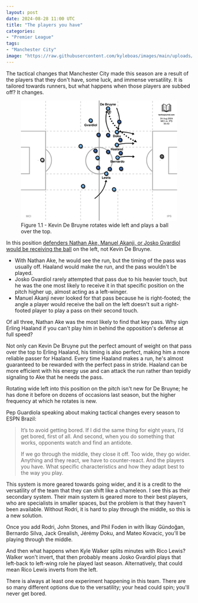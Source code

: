 ```yaml
---
layout: post
date: 2024-08-28 11:00 UTC
title: "The players you have"
categories:
- "Premier League"
tags:
- "Manchester City"
image: "https://raw.githubusercontent.com/kyleboas/images/main/uploads/2024/08/28/Image-28Aug2024_01:53:29.png"
---
```


The tactical changes that Manchester City made this season are a result of the players that they don't have, some luck, and immense versatility. It is tailored towards runners, but what happens when those players are subbed off? It changes.

<!---more--->

<figure>
    <img src="https://raw.githubusercontent.com/kyleboas/images/main/uploads/2024/08/28/Image-28Aug2024_01:53:27.png">
    <figcaption>Figure 1.1 - Kevin De Bruyne rotates wide left and plays a ball over the top.</figcaption>
</figure>

In this position [defenders Nathan Ake, Manuel Akanji, or Josko Gvardiol would be receiving the ball](https://x.com/tacticsjournal/status/1658898120653021184?s=46&t=EwWKBMyY400eGGXYwoRkiw) on the left, not Kevin De Bruyne.

- With Nathan Ake, he would see the run, but the timing of the pass was usually off. Haaland would make the run, and the pass wouldn't be played. 
- Josko Gvardiol rarely attempted that pass due to his heavier touch, but he was the one most likely to receive it in that specific position on the pitch higher up, almost acting as a left-winger.
- Manuel Akanji never looked for that pass because he is right-footed; the angle a player would receive the ball on the left doesn't suit a right-footed player to play a pass on their second touch. 

Of all three, Nathan Ake was the most likely to find that key pass. Why sign Erling Haaland if you can't play him in behind the opposition's defense at full speed? 

Not only can Kevin De Bruyne put the perfect amount of weight on that pass over the top to Erling Haaland, his timing is also perfect, making him a more reliable passer for Haaland. Every time Haaland makes a run, he's almost guaranteed to be rewarded with the perfect pass in stride. Haaland can be more efficient with his energy use and can attack the run rather than tepidly signaling to Ake that he needs the pass.

Rotating wide left into this position on the pitch isn't new for De Bruyne; he has done it before on dozens of occasions last season, but the higher frequency at which he rotates is new.  

Pep Guardiola speaking about making tactical changes every season to ESPN Brazil:

> It’s to avoid getting bored. If I did the same thing for eight years, I’d get bored, first of all. And second, when you do something that works, opponents watch and find an antidote. 
> 
> If we go through the middle, they close it off. Too wide, they go wider. Anything and they react, we have to counter-react. And the players you have. What specific characteristics and how they adapt best to the way you play. 

This system is more geared towards going wider, and it is a credit to the versatility of the team that they can shift like a chameleon. I see this as their secondary system. Their main system is geared more to their best players, who are specialists in smaller spaces, but the problem is that they haven't been available. Without Rodri, it is hard to play through the middle, so this is a new solution.

Once you add Rodri, John Stones, and Phil Foden in with İlkay Gündoğan, Bernardo Silva, Jack Grealish, Jérémy Doku, and Mateo Kovacic, you'll be playing through the middle.

And then what happens when Kyle Walker splits minutes with Rico Lewis? Walker won't invert, that then probably means Josko Gvardiol plays that left-back to left-wing role he played last season. Alternatively, that could mean Rico Lewis inverts from the left.

There is always at least one experiment happening in this team. There are so many different options due to the versatility; your head could spin; you'll never get bored. 
